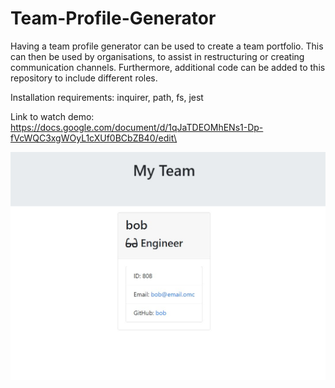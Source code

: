 # Team-Profile-Generator

Having a team profile generator can be used to create a team portfolio. This can then be used by organisations, to assist in restructuring or creating communication channels. Furthermore, additional code can be added to this repository to include different roles. 

Installation requirements: inquirer, path, fs, jest


Link to watch demo:
https://docs.google.com/document/d/1qJaTDEOMhENs1-Dp-fVcWQC3xgWOyL1cXUf0BCbZB40/edit\

<img src="./img/example.jpg">